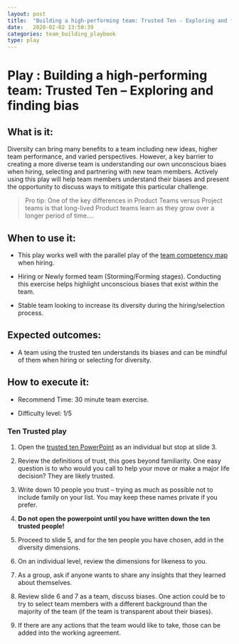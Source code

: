 ```yaml
---
layout: post
title:  "Building a high-performing team: Trusted Ten - Exploring and finding bias"
date:   2020-02-02 13:50:39
categories: team_building_playbook
type: play
---
```


Play : Building a high-performing team: Trusted Ten – Exploring and finding bias
================================================================================

What is it:
-----------

Diversity can bring many benefits to a team including new ideas, higher team performance, and
varied perspectives. However, a key barrier to creating a more diverse team is
understanding our own unconscious biaes when hiring, selecting and partnering with new team
members. Actively using this play will help team members understand their biases and present 
the opportunity to discuss ways to mitigate this particular challenge.

>   Pro tip: One of the key differences in Product Teams versus Project teams is
>   that long-lived Product teams learn as they grow over a longer period of
>   time….

When to use it:
---------------

-   This play works well with the parallel play of the [team competency
    map](./2020-01-20-Building_a_competency_map.md)
    when hiring.

-   Hiring or Newly formed team (Storming/Forming stages). Conducting this
    exercise helps highlight unconscious biases that exist within the team.

-   Stable team looking to increase its diversity during the hiring/selection
    process.

Expected outcomes:
------------------

-   A team using the trusted ten understands its biases and can be mindful of
    them when hiring or selecting for diversity.

How to execute it:
------------------

-   Recommend Time: 30 minute team exercise.

-   Difficulty level: 1/5

### Ten Trusted play

1.  Open the [trusted ten
    PowerPoint](./Trusted_ten_clean.pptx)
    as an individual but stop at slide 3.

2.  Review the definitions of trust, this goes beyond familiarity. One easy
    question is to who would you call to help your move or make a major life
    decision? They are likely trusted.

3.  Write down 10 people you trust – trying as much as possible not to include
    family on your list. You may keep these names private if you prefer.

4.  **Do not open the powerpoint until you have written down the ten trusted
    people!**

5.  Proceed to slide 5, and for the ten people you have chosen, add in the
    diversity dimensions.

6.  On an individual level, review the dimensions for likeness to you.

7.  As a group, ask if anyone wants to share any insights that they learned
    about themselves.

8.  Review slide 6 and 7 as a team, discuss biases. One action could be to try
    to select team members with a different background than the majority of the
    team (if the team is transparent about their biases).

9.  If there are any actions that the team would like to take, those can be
    added into the working agreement.
